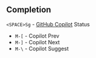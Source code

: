 ## Completion

`<SPACE>Sg` - [GitHub Copilot](https://github.com/github/copilot.vim) Status

- `M-[` - Copilot Prev
- `M-]` - Copilot Next
- `M-\` - Copilot Suggest
